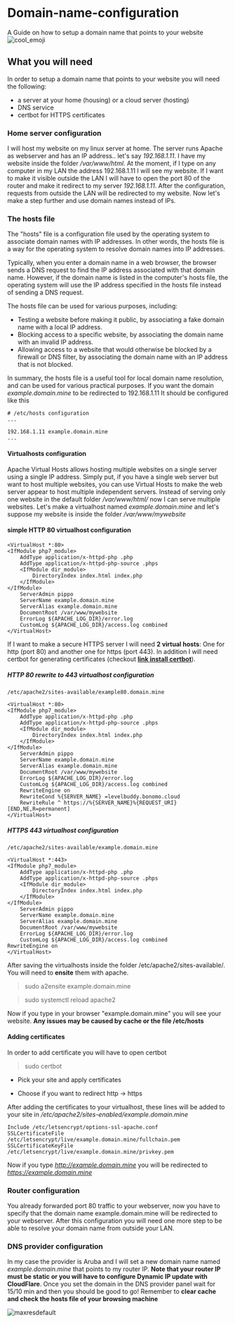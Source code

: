 # Domain-name-configuration
A Guide on how to setup a domain name that points to your website
![cool_emoji](https://user-images.githubusercontent.com/75626033/222993456-342d1c33-e009-4d7c-883c-8bb027a14604.png)
## What you will need
In order to setup a domain name that points to your website you will need the following:
- a server at your home (housing) or a cloud server (hosting)
- DNS service
- certbot for HTTPS certificates
### Home server configuration
I will host my website on my linux server at home. The server runs Apache as webserver and has an IP address.. let's say *192.168.1.11*. I have my website inside the folder */var/www/html*. At the moment, if I type on any computer in my LAN the address 192.168.1.11 I will see my website. If I want to make it visible outside the LAN I will have to open the port 80 of the router and make it redirect to my server *192.168.1.11*. After the configuration, requests from outside the LAN will be redirected to my website. Now let's make a step further and use domain names instead of IPs.
### The hosts file
The "hosts" file is a configuration file used by the operating system to associate domain names with IP addresses. In other words, the hosts file is a way for the operating system to resolve domain names into IP addresses.

Typically, when you enter a domain name in a web browser, the browser sends a DNS request to find the IP address associated with that domain name. However, if the domain name is listed in the computer's hosts file, the operating system will use the IP address specified in the hosts file instead of sending a DNS request.

The hosts file can be used for various purposes, including:

- Testing a website before making it public, by associating a fake domain name with a local IP address.
- Blocking access to a specific website, by associating the domain name with an invalid IP address.
- Allowing access to a website that would otherwise be blocked by a firewall or DNS filter, by associating the domain name with an IP address that is not blocked.

In summary, the hosts file is a useful tool for local domain name resolution, and can be used for various practical purposes.
If you want the domain *example.domain.mine* to be redirected to 192.168.1.11 It should be configured like this
```
# /etc/hosts configuration
...

192.168.1.11 example.domain.mine
...
```
#### Virtualhosts configuration
Apache Virtual Hosts allows hosting multiple websites on a single server using a single IP address. Simply put, if you have a single web server but want to host multiple websites, you can use Virtual Hosts to make the web server appear to host multiple independent servers.
Instead of serving only one website in the default folder */var/www/html/* now I can serve multiple websites.
Let's make a virtualhost named *example.domain.mine* and let's suppose my website is inside the folder */var/www/mywebsite*
#### simple HTTP 80 virtualhost configuration
```
<VirtualHost *:80>
<IfModule php7_module>
    AddType application/x-httpd-php .php
    AddType application/x-httpd-php-source .phps
    <IfModule dir_module>
        DirectoryIndex index.html index.php
    </IfModule>
</IfModule>
    ServerAdmin pippo
    ServerName example.domain.mine
    ServerAlias example.domain.mine
    DocumentRoot /var/www/mywebsite
    ErrorLog ${APACHE_LOG_DIR}/error.log
    CustomLog ${APACHE_LOG_DIR}/access.log combined
</VirtualHost>
```
If I want to make a secure HTTPS server I will need **2 virtual hosts**: One for http (port 80) and another one for https (port 443). In addition I will need certbot for generating certificates (checkout [**link install certbot**](https://certbot.eff.org/)).
##### HTTP 80 rewrite to 443 virtualhost configuration
```
/etc/apache2/sites-available/example80.domain.mine

<VirtualHost *:80>
<IfModule php7_module>
    AddType application/x-httpd-php .php
    AddType application/x-httpd-php-source .phps
    <IfModule dir_module>
        DirectoryIndex index.html index.php
    </IfModule>
</IfModule>
    ServerAdmin pippo
    ServerName example.domain.mine
    ServerAlias example.domain.mine
    DocumentRoot /var/www/mywebsite
    ErrorLog ${APACHE_LOG_DIR}/error.log
    CustomLog ${APACHE_LOG_DIR}/access.log combined
    RewriteEngine on
    RewriteCond %{SERVER_NAME} =levelbuddy.bonomo.cloud
    RewriteRule ^ https://%{SERVER_NAME}%{REQUEST_URI} [END,NE,R=permanent]
</VirtualHost>
```
##### HTTPS 443 virtualhost configuration
```
/etc/apache2/sites-available/example.domain.mine

<VirtualHost *:443>
<IfModule php7_module>
    AddType application/x-httpd-php .php
    AddType application/x-httpd-php-source .phps
    <IfModule dir_module>
        DirectoryIndex index.html index.php
    </IfModule>
</IfModule>
    ServerAdmin pippo
    ServerName example.domain.mine
    ServerAlias example.domain.mine
    DocumentRoot /var/www/mywebsite
    ErrorLog ${APACHE_LOG_DIR}/error.log
    CustomLog ${APACHE_LOG_DIR}/access.log combined
RewriteEngine on
</VirtualHost>
```

After saving the virtualhosts inside the folder /etc/apache2/sites-available/. You will need to **ensite** them with apache.
> sudo a2ensite example.domain.mine

> sudo systemctl reload apache2

Now if you type in your browser "example.domain.mine" you will see your website. **Any issues may be caused by cache or the file /etc/hosts**
#### Adding certificates
In order to add certificate you will have to open certbot
> sudo certbot
- Pick your site and apply certificates

- Choose if you want to redirect http -> https

After adding the certificates to your virtualhost, these lines will be added to your site in */etc/apache2/sites-enabled/example.domain.mine*
```
Include /etc/letsencrypt/options-ssl-apache.conf
SSLCertificateFile /etc/letsencrypt/live/example.domain.mine/fullchain.pem
SSLCertificateKeyFile /etc/letsencrypt/live/example.domain.mine/privkey.pem
```
Now if you type *http://example.domain.mine* you will be redirected to *https://example.domain.mine*
### Router configuration
You already forwarded port 80 traffic to your webserver, now you have to specify that the domain name example.domain.mine will be redirected to your webserver. After this configuration you will need one more step to be able to resolve your domain name from outside your LAN.
### DNS provider configuration
In my case the provider is Aruba and I will set a new domain name named *example.domain.mine* that points to my router IP. **Note that your router IP must be static or you will have to configure Dynamic IP update with CloudFlare**. Once you set the domain in the DNS provider panel wait for 15/10 min and then you should be good to go! Remember to **clear cache and check the hosts file of your browsing machine**

![maxresdefault](https://user-images.githubusercontent.com/75626033/222993541-efd76f0d-2ed0-4492-acf3-f8721a8e4008.jpg)


